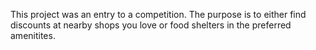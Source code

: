This project was an entry to a competition. The purpose is to either find discounts at nearby shops you love or food shelters in the preferred amenitites.
